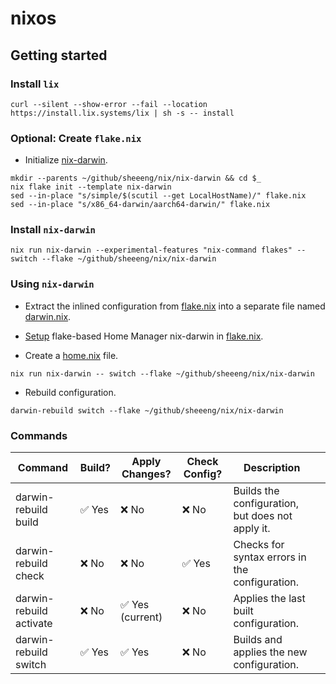 # nixos

## Getting started

### Install `lix`

```shell
curl --silent --show-error --fail --location https://install.lix.systems/lix | sh -s -- install
```

### Optional: Create `flake.nix`

- Initialize [nix-darwin](https://github.com/lnl7/nix-darwin?tab=readme-ov-file#flakes).

```shell
mkdir --parents ~/github/sheeeng/nix/nix-darwin && cd $_
nix flake init --template nix-darwin
sed --in-place "s/simple/$(scutil --get LocalHostName)/" flake.nix
sed --in-place "s/x86_64-darwin/aarch64-darwin/" flake.nix
```

### Install `nix-darwin`

```shell
nix run nix-darwin --experimental-features "nix-command flakes" -- switch --flake ~/github/sheeeng/nix/nix-darwin
```

### Using `nix-darwin`

- Extract the inlined configuration from [flake.nix](flake.nix) into a separate file named [darwin.nix](darwin.nix).

- [Setup](https://nix-community.github.io/home-manager/index.xhtml#sec-flakes-nix-darwin-module) flake-based Home Manager nix-darwin in [flake.nix](flake.nix).

- Create a [home.nix](home.nix) file.

```shell
nix run nix-darwin -- switch --flake ~/github/sheeeng/nix/nix-darwin
```

- Rebuild configuration.

```shell
darwin-rebuild switch --flake ~/github/sheeeng/nix/nix-darwin
```

### Commands

| Command                 | Build? | Apply Changes?   | Check Config? | Description                                      |     |
| ----------------------- | ------ | ---------------- | ------------- | ------------------------------------------------ | --- |
| darwin-rebuild build    | ✅ Yes | ❌ No            | ❌ No         | Builds the configuration, but does not apply it. |     |
| darwin-rebuild check    | ❌ No  | ❌ No            | ✅ Yes        | Checks for syntax errors in the configuration.   |     |
| darwin-rebuild activate | ❌ No  | ✅ Yes (current) | ❌ No         | Applies the last built configuration.            |     |
| darwin-rebuild switch   | ✅ Yes | ✅ Yes           | ❌ No         | Builds and applies the new configuration.        |     |
